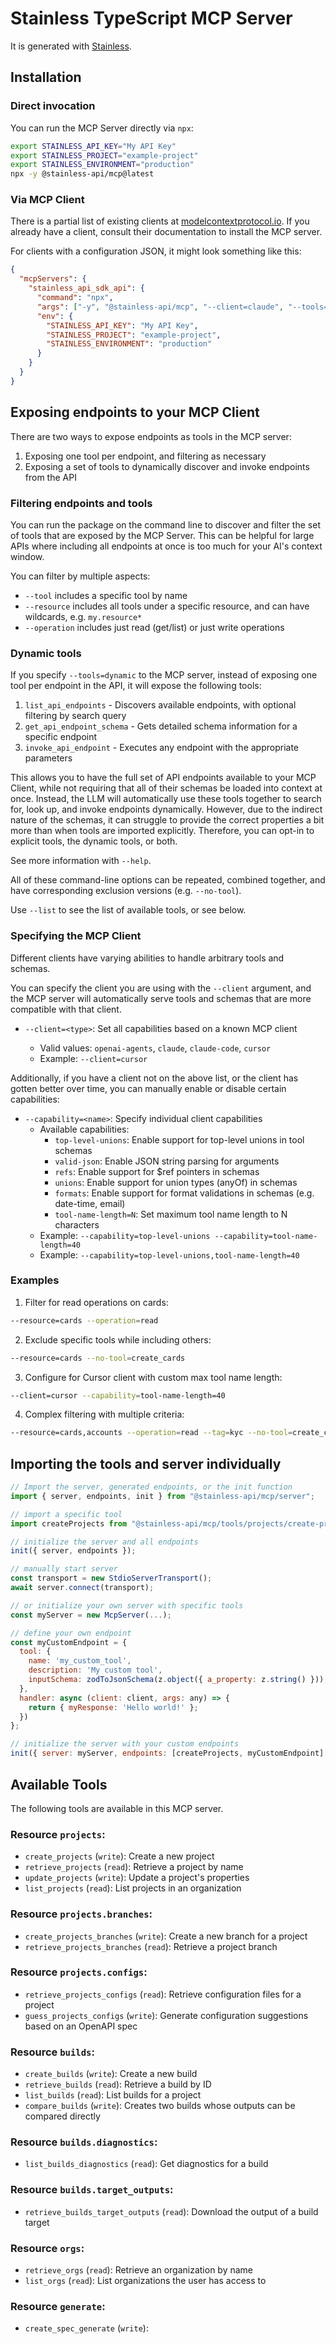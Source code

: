 # Stainless TypeScript MCP Server

It is generated with [Stainless](https://www.stainless.com/).

## Installation

### Direct invocation

You can run the MCP Server directly via `npx`:

```sh
export STAINLESS_API_KEY="My API Key"
export STAINLESS_PROJECT="example-project"
export STAINLESS_ENVIRONMENT="production"
npx -y @stainless-api/mcp@latest
```

### Via MCP Client

There is a partial list of existing clients at [modelcontextprotocol.io](https://modelcontextprotocol.io/clients). If you already
have a client, consult their documentation to install the MCP server.

For clients with a configuration JSON, it might look something like this:

```json
{
  "mcpServers": {
    "stainless_api_sdk_api": {
      "command": "npx",
      "args": ["-y", "@stainless-api/mcp", "--client=claude", "--tools=all"],
      "env": {
        "STAINLESS_API_KEY": "My API Key",
        "STAINLESS_PROJECT": "example-project",
        "STAINLESS_ENVIRONMENT": "production"
      }
    }
  }
}
```

## Exposing endpoints to your MCP Client

There are two ways to expose endpoints as tools in the MCP server:

1. Exposing one tool per endpoint, and filtering as necessary
2. Exposing a set of tools to dynamically discover and invoke endpoints from the API

### Filtering endpoints and tools

You can run the package on the command line to discover and filter the set of tools that are exposed by the
MCP Server. This can be helpful for large APIs where including all endpoints at once is too much for your AI's
context window.

You can filter by multiple aspects:

- `--tool` includes a specific tool by name
- `--resource` includes all tools under a specific resource, and can have wildcards, e.g. `my.resource*`
- `--operation` includes just read (get/list) or just write operations

### Dynamic tools

If you specify `--tools=dynamic` to the MCP server, instead of exposing one tool per endpoint in the API, it will
expose the following tools:

1. `list_api_endpoints` - Discovers available endpoints, with optional filtering by search query
2. `get_api_endpoint_schema` - Gets detailed schema information for a specific endpoint
3. `invoke_api_endpoint` - Executes any endpoint with the appropriate parameters

This allows you to have the full set of API endpoints available to your MCP Client, while not requiring that all
of their schemas be loaded into context at once. Instead, the LLM will automatically use these tools together to
search for, look up, and invoke endpoints dynamically. However, due to the indirect nature of the schemas, it
can struggle to provide the correct properties a bit more than when tools are imported explicitly. Therefore,
you can opt-in to explicit tools, the dynamic tools, or both.

See more information with `--help`.

All of these command-line options can be repeated, combined together, and have corresponding exclusion versions (e.g. `--no-tool`).

Use `--list` to see the list of available tools, or see below.

### Specifying the MCP Client

Different clients have varying abilities to handle arbitrary tools and schemas.

You can specify the client you are using with the `--client` argument, and the MCP server will automatically
serve tools and schemas that are more compatible with that client.

- `--client=<type>`: Set all capabilities based on a known MCP client

  - Valid values: `openai-agents`, `claude`, `claude-code`, `cursor`
  - Example: `--client=cursor`

Additionally, if you have a client not on the above list, or the client has gotten better
over time, you can manually enable or disable certain capabilities:

- `--capability=<name>`: Specify individual client capabilities
  - Available capabilities:
    - `top-level-unions`: Enable support for top-level unions in tool schemas
    - `valid-json`: Enable JSON string parsing for arguments
    - `refs`: Enable support for $ref pointers in schemas
    - `unions`: Enable support for union types (anyOf) in schemas
    - `formats`: Enable support for format validations in schemas (e.g. date-time, email)
    - `tool-name-length=N`: Set maximum tool name length to N characters
  - Example: `--capability=top-level-unions --capability=tool-name-length=40`
  - Example: `--capability=top-level-unions,tool-name-length=40`

### Examples

1. Filter for read operations on cards:

```bash
--resource=cards --operation=read
```

2. Exclude specific tools while including others:

```bash
--resource=cards --no-tool=create_cards
```

3. Configure for Cursor client with custom max tool name length:

```bash
--client=cursor --capability=tool-name-length=40
```

4. Complex filtering with multiple criteria:

```bash
--resource=cards,accounts --operation=read --tag=kyc --no-tool=create_cards
```

## Importing the tools and server individually

```js
// Import the server, generated endpoints, or the init function
import { server, endpoints, init } from "@stainless-api/mcp/server";

// import a specific tool
import createProjects from "@stainless-api/mcp/tools/projects/create-projects";

// initialize the server and all endpoints
init({ server, endpoints });

// manually start server
const transport = new StdioServerTransport();
await server.connect(transport);

// or initialize your own server with specific tools
const myServer = new McpServer(...);

// define your own endpoint
const myCustomEndpoint = {
  tool: {
    name: 'my_custom_tool',
    description: 'My custom tool',
    inputSchema: zodToJsonSchema(z.object({ a_property: z.string() })),
  },
  handler: async (client: client, args: any) => {
    return { myResponse: 'Hello world!' };
  })
};

// initialize the server with your custom endpoints
init({ server: myServer, endpoints: [createProjects, myCustomEndpoint] });
```

## Available Tools

The following tools are available in this MCP server.

### Resource `projects`:

- `create_projects` (`write`): Create a new project
- `retrieve_projects` (`read`): Retrieve a project by name
- `update_projects` (`write`): Update a project's properties
- `list_projects` (`read`): List projects in an organization

### Resource `projects.branches`:

- `create_projects_branches` (`write`): Create a new branch for a project
- `retrieve_projects_branches` (`read`): Retrieve a project branch

### Resource `projects.configs`:

- `retrieve_projects_configs` (`read`): Retrieve configuration files for a project
- `guess_projects_configs` (`write`): Generate configuration suggestions based on an OpenAPI spec

### Resource `builds`:

- `create_builds` (`write`): Create a new build
- `retrieve_builds` (`read`): Retrieve a build by ID
- `list_builds` (`read`): List builds for a project
- `compare_builds` (`write`): Creates two builds whose outputs can be compared directly

### Resource `builds.diagnostics`:

- `list_builds_diagnostics` (`read`): Get diagnostics for a build

### Resource `builds.target_outputs`:

- `retrieve_builds_target_outputs` (`read`): Download the output of a build target

### Resource `orgs`:

- `retrieve_orgs` (`read`): Retrieve an organization by name
- `list_orgs` (`read`): List organizations the user has access to

### Resource `generate`:

- `create_spec_generate` (`write`):

